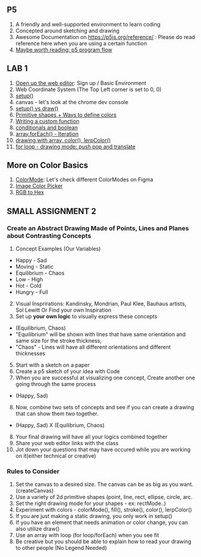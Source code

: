 ## P5
1. A friendly and well-supported environment to learn coding
2. Concepted around sketching and drawing 
3. Awesome Documentation on https://p5js.org/reference/ : Please do read reference here when you are using a certain function
4. [Maybe worth reading: p5 program flow](https://p5js.org/learn/program-flow.html)

## LAB 1 
1. [Open up the web editor](https://editor.p5js.org/): Sign up / Basic Environment 
2. Web Coordinate System (The Top Left corner is set to 0, 0)
3. [setup()](https://editor.p5js.org/lee.inhye/sketches/Ma4rAz2pt)
4. canvas - let's look at the chrome dev console 
5. [setup() vs draw()](https://editor.p5js.org/lee.inhye/sketches/X1yBoiNQO)
6. [Primitive shapes + Ways to define colors](https://editor.p5js.org/lee.inhye/sketches/oZxzrFBdt)
7. [Writing a custom function](https://editor.p5js.org/lee.inhye/sketches/IKpkfKgDT)
8. [conditionals and boolean](https://editor.p5js.org/lee.inhye/sketches/a4mTQrMUG)
9. [array.forEach() - Iteration](https://editor.p5js.org/lee.inhye/sketches/MoTuUP4mK)
10. [drawing with array, color(), lerpColor()](https://editor.p5js.org/lee.inhye/sketches/N7N9gwFCE)
11. [for loop - drawing mode: push pop and translate](https://editor.p5js.org/lee.inhye/sketches/B3a3izUGr)

## More on Color Basics 
1. [ColorMode](https://www.figma.com/file/S6djsp51ihfuN3J8glty3G): Let's check different ColorModes on Figma
2. [Image Color Picker](https://imagecolorpicker.com/en)
3. [RGB to Hex](https://www.rapidtables.com/convert/color/rgb-to-hex.html) 

## SMALL ASSIGNMENT 2
### Create an Abstract Drawing Made of Points, Lines and Planes about Contrasting Concepts

1. Concept Examples (Our Variables)
- Happy - Sad
- Moving - Static
- Equilibrium - Chaos
- Low - High
- Hot - Cold 
- Hungry - Full
2. Visual Insprirations: Kandinsky, Mondrian, Paul Klee, Bauhaus artists, Sol Lewitt Or Find your own Inspiration
3. Set up **your own logic** to visually express these concepts 
- (Equilibrium, Chaos)
- "Equilibrium" will be shown with lines that have same orientation and same size for the stroke thickness, 
- "Chaos" - Lines will have all different orientations and different thicknesses 
5. Start with a sketch on a paper
6. Create a p5 sketch of your idea with Code
7. When you are successful at visualizing one concept, Create another one going through the same process
- (Happy, Sad)
8. Now, combine two sets of concepts and see if you can create a drawing that can show them two together.
- (Happy, Sad) X (Equilibrium, Chaos) 
8. Your final drawing will have all your logics combined together
9. Share your web editor links with the class 
10. Jot down your questions that may have occured while you are working on it(either technical or creative) 

### Rules to Consider
1. Set the canvas to a desired size. The canvas can be as big as you want. (createCanvas)
2. Use a variety of 2d primitive shapes (point, line, rect, ellipse, circle, arc. 
3. Set the right drawing mode for your shapes - ex: rectMode..)
4. Experiment with colors - colorMode(), fill(), stroke(), color(), lerpColor()
5. If you are just making a static drawing, you only work in setup()
6. If you have an element that needs animation or color change, you can also utilize draw()
7. Use an array with loop (for loop/forEach) when you see fit
8. Be creative but you should be able to explain how to read your drawing to other people (No Legend Needed)
